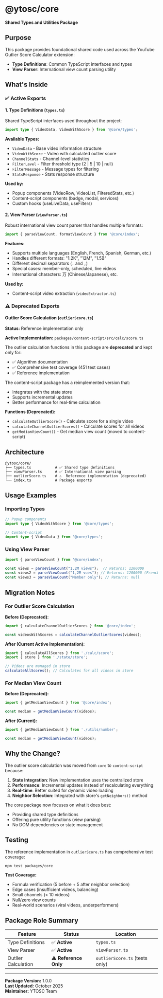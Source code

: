 # @ytosc/core

**Shared Types and Utilities Package**

## Purpose

This package provides foundational shared code used across the YouTube Outlier Score Calculator extension:

- **Type Definitions**: Common TypeScript interfaces and types
- **View Parser**: International view count parsing utility

## What's Inside

### ✅ Active Exports

#### 1. Type Definitions (`types.ts`)

Shared TypeScript interfaces used throughout the project:

```typescript
import type { VideoData, VideoWithScore } from '@core/types';
```

**Available Types:**
- `VideoData` - Base video information structure
- `VideoWithScore` - Video with calculated outlier score
- `ChannelStats` - Channel-level statistics
- `FilterLevel` - Filter threshold type (2 | 5 | 10 | null)
- `FilterMessage` - Message types for filtering
- `StatsResponse` - Stats response structure

**Used by:**
- Popup components (VideoRow, VideoList, FilteredStats, etc.)
- Content-script components (badge, modal, services)
- Custom hooks (useLiveData, useFilters)

#### 2. View Parser (`viewParser.ts`)

Robust international view count parser that handles multiple formats:

```typescript
import { parseViewCount, formatViewCount } from '@core/index';
```

**Features:**
- Supports multiple languages (English, French, Spanish, German, etc.)
- Handles different formats: "1.2K", "12M", "1.5B"
- Different decimal separators (`.` and `,`)
- Special cases: member-only, scheduled, live videos
- International characters: 万 (Chinese/Japanese), etc.

**Used by:**
- Content-script video extraction (`videoExtractor.ts`)

### ⚠️ Deprecated Exports

#### Outlier Score Calculation (`outlierScore.ts`)

**Status:** Reference implementation only

**Active Implementation:** `packages/content-script/src/calc/score.ts`

The outlier calculation functions in this package are **deprecated** and kept only for:
- ✅ Algorithm documentation
- ✅ Comprehensive test coverage (451 test cases)
- ✅ Reference implementation

The content-script package has a reimplemented version that:
- Integrates with the state store
- Supports incremental updates
- Better performance for real-time calculation

**Functions (Deprecated):**
- `calculateOutlierScore()` - Calculate score for a single video
- `calculateChannelOutlierScores()` - Calculate scores for all videos
- `getMedianViewCount()` - Get median view count (moved to content-script)

## Architecture

```
@ytosc/core/
├── types.ts           # ✅ Shared type definitions
├── viewParser.ts      # ✅ International view parsing
├── outlierScore.ts    # ⚠️  Reference implementation (deprecated)
└── index.ts           # Package exports
```

## Usage Examples

### Importing Types

```typescript
// Popup components
import type { VideoWithScore } from '@core/types';

// Content-script
import type { VideoData } from '@core/types';
```

### Using View Parser

```typescript
import { parseViewCount } from '@core/index';

const views = parseViewCount("1.2M views");  // Returns: 1200000
const views2 = parseViewCount("1,2M vues"); // Returns: 1200000 (French)
const views3 = parseViewCount("Member only"); // Returns: null
```

## Migration Notes

### For Outlier Score Calculation

**Before (Deprecated):**
```typescript
import { calculateChannelOutlierScores } from '@core/index';

const videosWithScores = calculateChannelOutlierScores(videos);
```

**After (Current Active Implementation):**
```typescript
import { calculateAllScores } from './calc/score';
import { store } from './state/store';

// Videos are managed in store
calculateAllScores(); // Calculates for all videos in store
```

### For Median View Count

**Before (Deprecated):**
```typescript
import { getMedianViewCount } from '@core/index';

const median = getMedianViewCount(videos);
```

**After (Current):**
```typescript
import { getMedianViewCount } from './utils/number';

const median = getMedianViewCount(videos);
```

## Why the Change?

The outlier score calculation was moved from `core` to `content-script` because:

1. **State Integration**: New implementation uses the centralized store
2. **Performance**: Incremental updates instead of recalculating everything
3. **Real-time**: Better suited for dynamic video loading
4. **Neighbor Selection**: Integrated with store's `getNeighbors()` method

The core package now focuses on what it does best:
- Providing shared type definitions
- Offering pure utility functions (view parsing)
- No DOM dependencies or state management

## Testing

The reference implementation in `outlierScore.ts` has comprehensive test coverage:

```bash
npm test packages/core
```

**Test Coverage:**
- Formula verification (5 before + 5 after neighbor selection)
- Edge cases (insufficient videos, balancing)
- Small channels (< 10 videos)
- Null/zero view counts
- Real-world scenarios (viral videos, underperformers)

## Package Role Summary

| Feature | Status | Location |
|---------|--------|----------|
| Type Definitions | ✅ **Active** | `types.ts` |
| View Parser | ✅ **Active** | `viewParser.ts` |
| Outlier Calculation | ⚠️ **Reference Only** | `outlierScore.ts` (tests only) |

---

**Package Version:** 1.0.0  
**Last Updated:** October 2025  
**Maintainer:** YTOSC Team

